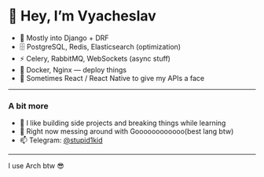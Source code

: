 # 👋 Hey, I’m Vyacheslav

- 🐍 Mostly into Django + DRF  
- 🗄️ PostgreSQL, Redis, Elasticsearch (optimization) 
- ⚡ Celery, RabbitMQ, WebSockets (async stuff)
- 🐳 Docker, Nginx — deploy things
- 🎨 Sometimes React / React Native to give my APIs a face

---

### A bit more
- 👀 I like building side projects and breaking things while learning  
- 🌱 Right now messing around with Goooooooooooo(best lang btw)
- 📫 Telegram: [@stupid1kid](https://t.me/stupid1kid)  

---
I use Arch btw 😎

